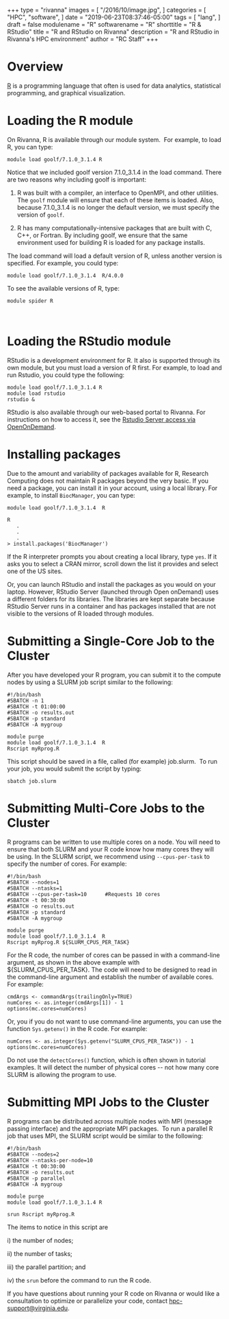+++
type = "rivanna"
images = [
  "/2016/10/image.jpg",
]
categories = [
  "HPC",
  "software",
]
date = "2019-06-23T08:37:46-05:00"
tags = [
  "lang",
]
draft = false
modulename = "R"
softwarename = "R"
shorttitle = "R & RStudio"
title = "R and RStudio on Rivanna"
description = "R and RStudio in Rivanna's HPC environment"
author = "RC Staff"
+++

# Overview

[R](https://www.r-project.org/) is a programming language that often is used for data analytics, statistical programming, and graphical visualization.

# Loading the R module
On Rivanna, R is available through our module system.  For example, to load R, you can type:

```
module load goolf/7.1.0_3.1.4 R
```

Notice that we included goolf version 7.1.0_3.1.4 in the load command. There are two reasons why including goolf is important:

1. R was built with a compiler, an interface to OpenMPI, and other utilities.  The `goolf` module will ensure that each of these items is loaded.  Also, because 7.1.0_3.1.4 is no longer the default version, we must specify the version of `goolf`.

2. R has many computationally-intensive packages that are built with C, C++, or Fortran. By including goolf, we ensure that the same environment used for building R is loaded for any package installs.

The load command will load a default version of R, unless another version is specified.  For example, you could type:

```
module load goolf/7.1.0_3.1.4  R/4.0.0
```

To see the available versions of R, type:

```
module spider R
```

<br>

# Loading the RStudio module

RStudio is a development environment for R.  It also is supported through its own module, but you must load a version of R first. For example, to load and run Rstudio, you could type the following:

```
module load goolf/7.1.0_3.1.4 R
module load rstudio
rstudio &
```

RStudio is also available through our web-based portal to Rivanna.  For instructions on how to access it, see the [Rstudio Server access via OpenOnDemand](https://www.rc.virginia.edu/userinfo/rivanna/login/#web-based-access).

# Installing packages

Due to the amount and variability of packages available for R, Research Computing does not maintain R packages beyond the very basic.  If you need a package, you can install it in your account, using a local library.  For example, to install `BiocManager`, you can type:

```
module load goolf/7.1.0_3.1.4  R
```

```
R
   .
   .
   .
> install.packages('BiocManager')

```

If the R interpreter prompts you about creating a local library, type `yes`.  If it asks you to select a CRAN mirror, scroll down the list it provides and select one of the US sites.

Or, you can launch RStudio and install the packages as you would on your laptop.  However, RStudio Server (launched through Open onDemand) uses a different folders for its libraries.  The libraries are kept separate because RStudio Server runs in a container and has packages installed that are not visible to the versions of R loaded through modules. 


# Submitting a Single-Core Job to the Cluster

After you have developed your R program, you can submit it to the compute nodes by using a SLURM job script similar to the following: 

```
#!/bin/bash
#SBATCH -n 1
#SBATCH -t 01:00:00
#SBATCH -o results.out
#SBATCH -p standard
#SBATCH -A mygroup

module purge
module load goolf/7.1.0_3.1.4  R
Rscript myRprog.R
```

This script should be saved in a file, called (for example) job.slurm.  To run your job, you would submit the script by typing:

```
sbatch job.slurm
```

# Submitting Multi-Core Jobs to the Cluster
R programs can be written to use multiple cores on a node.  You will need to ensure that both SLURM and your R code know how many cores they will be using.  In the SLURM script, we recommend using `--cpus-per-task` to specify the number of cores.  For example:


```
#!/bin/bash
#SBATCH --nodes=1
#SBATCH --ntasks=1
#SBATCH --cpus-per-task=10      #Requests 10 cores
#SBATCH -t 00:30:00
#SBATCH -o results.out
#SBATCH -p standard
#SBATCH -A mygroup

module purge
module load goolf/7.1.0_3.1.4  R
Rscript myRprog.R ${SLURM_CPUS_PER_TASK}
```

For the R code, the number of cores can be passed in with a command-line argument, as shown in the above example with ${SLURM_CPUS_PER_TASK}.  The code will need to be designed to read in the command-line argument and establish the number of available cores.  For example:


```
cmdArgs <- commandArgs(trailingOnly=TRUE)
numCores <- as.integer(cmdArgs[1]) - 1
options(mc.cores=numCores)
```
Or, you if you do not want to use command-line arguments, you can use the function `Sys.getenv()` in the R code.  For example:

```
numCores <- as.integer(Sys.getenv("SLURM_CPUS_PER_TASK")) - 1
options(mc.cores=numCores)

```

Do not use the `detectCores()` function, which is often shown in tutorial examples.  It will detect the number of physical cores -- not how many core SLURM is allowing the program to use.


# Submitting MPI Jobs to the Cluster

R programs can be distributed across multiple nodes with MPI (message passing interface) and the appropriate MPI packages.  To run a parallel R job that uses MPI, the SLURM script would be similar to the following:

```
#!/bin/bash
#SBATCH --nodes=2
#SBATCH --ntasks-per-node=10
#SBATCH -t 00:30:00
#SBATCH -o results.out
#SBATCH -p parallel
#SBATCH -A mygroup

module purge
module load goolf/7.1.0_3.1.4 R

srun Rscript myRprog.R
```
The items to notice in this script are 

i)   the number of nodes; 

ii)  the number of tasks; 

iii) the parallel partition; and 

iv)  the `srun` before the command to run the R code.



If you have questions about running your R code on Rivanna or would like a consultation to optimize or parallelize your code, contact hpc-support@virginia.edu.
